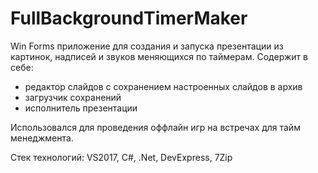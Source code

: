 # FullBackgroundTimerMaker

Win Forms приложение для создания и запуска презентации из картинок, надписей и звуков меняющихся по таймерам.
Содержит в себе:
 - редактор слайдов с сохранением настроенных слайдов в архив
 - загрузчик сохранений
 - исполнитель презентации

Использовался для проведения оффлайн игр на встречах для тайм менеджмента.

Стек технологий: VS2017, C#, .Net, DevExpress, 7Zip
